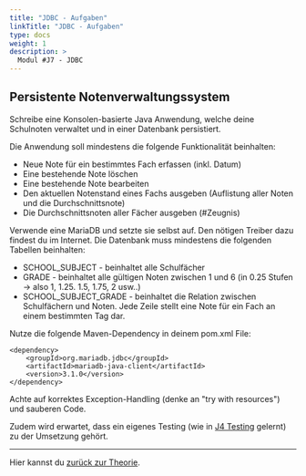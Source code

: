 ```yaml
---
title: "JDBC - Aufgaben"
linkTitle: "JDBC - Aufgaben"
type: docs
weight: 1
description: >
  Modul #J7 - JDBC
---
```


## Persistente Notenverwaltungssystem

Schreibe eine Konsolen-basierte Java Anwendung, welche deine Schulnoten verwaltet und in einer Datenbank persistiert.

Die Anwendung soll mindestens die folgende Funktionalität beinhalten:

- Neue Note für ein bestimmtes Fach erfassen (inkl. Datum)
- Eine bestehende Note löschen
- Eine bestehende Note bearbeiten
- Den aktuellen Notenstand eines Fachs ausgeben (Auflistung aller Noten und die Durchschnittsnote)
- Die Durchschnittsnoten aller Fächer ausgeben (#Zeugnis)

Verwende eine MariaDB und setzte sie selbst auf. Den nötigen Treiber dazu findest du im Internet.
Die Datenbank muss mindestens die folgenden Tabellen beinhalten:

- SCHOOL_SUBJECT - beinhaltet alle Schulfächer
- GRADE - beinhaltet alle gültigen Noten zwischen 1 und 6 (in 0.25 Stufen -> also 1, 1.25. 1.5, 1.75, 2 usw..)
- SCHOOL_SUBJECT_GRADE - beinhaltet die Relation zwischen Schulfächern und Noten. Jede Zeile stellt eine Note für ein Fach an einem bestimmten Tag dar.

Nutze die folgende Maven-Dependency in deinem pom.xml File:

```
<dependency>
    <groupId>org.mariadb.jdbc</groupId>
    <artifactId>mariadb-java-client</artifactId>
    <version>3.1.0</version>
</dependency>
```

Achte auf korrektes Exception-Handling (denke an "try with resources") und sauberen Code.

Zudem wird erwartet, dass ein eigenes Testing (wie in [J4 Testing](../../../../docs/java/java-testing) gelernt) zu der Umsetzung gehört.

---

Hier kannst du [zurück zur Theorie](../../../../docs/java/java-jdbc).
